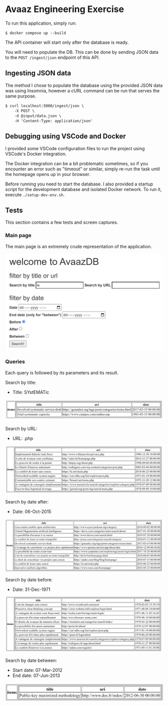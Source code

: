 # Avaaz Engineering Exercise

To run this application, simply run:

```cli
$ docker compose up --build
```

The API container will start only after the database is ready.

You will need to populate the DB.
This can be done by sending JSON data to the `POST /ingest/json` endpoint of this API.

## Ingesting JSON data

The method I chose to populate the database using the provided JSON data was using Insomnia,
however a cURL command can be run that serves the same purpose.

```cli
$ curl localhost:5000/ingest/json \
    -X POST \
    -d @input/data.json \
    -H 'Content-Type: application/json'
```

## Debugging using VSCode and Docker

I provided some VSCode configuration files to run the project using VSCode's Docker integration.

The Docker integration can be a bit problematic sometimes, so if you encounter an error
such as "timeout" or similar, simply re-run the task until the homepage opens up in your browser.

Before running you need to start the database.
I also provided a startup script for the development database and isolated Docker network.
To run it, execute `./setup-dev-env.sh`.

## Tests

This section contains a few tests and screen captures.

### Main page

The main page is an extremely crude representation of the application.

![Homepage](./doc/img/main%20page.png)

### Queries

Each query is followed by its parameters and its result.

Search by title:

- Title: SYstEMATic

![Search by title](./doc/img/result-title.png)

Search by URL:

- URL: .php

![Search by URL](./doc/img/result-url.png)

Search by date after:

- Date: 06-Oct-2015

![Search by date after](./doc/img/result-date-after.png)

Search by date before:

- Date: 31-Dec-1971

![Search by date before](./doc/img/result-date-before.png)

Search by date between:

- Start date: 07-Mar-2012
- End date: 07-Jun-2013

![Search by date between](./doc/img/result-date-between.png)